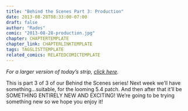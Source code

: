 ```yaml
---
title: "Behind the Scenes Part 3: Production"
date: 2013-08-28T08:33:00-07:00
draft: false
author: "Rades"
comic: "2013-08-28-production.jpg"
chapter: CHAPTERTEMPLATE
chapter_link: CHAPTERLINKTEMPLATE
tags: TAGSLISTTEMPLATE
related_comics: RELATEDCOMICTEMPLATE
---
```


*For a larger version of today’s strip, <a href="/images/post-images/production_med.jpg">click here</a>.*


This is part 3 of 3 of our Behind the Scenes series! Next week we’ll have something…suitable, for the looming 5.4 patch. And then after that it’ll be SOMETHING ENTIRELY NEW AND EXCITING! We’re going to be trying something new so we hope you enjoy it!

